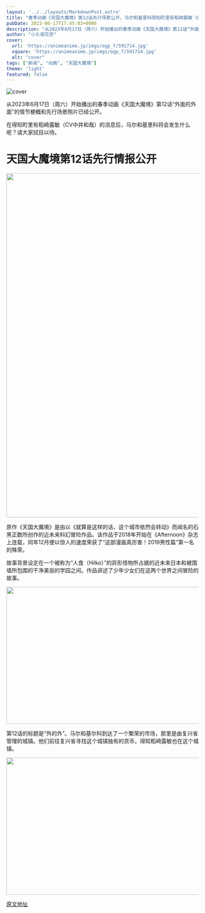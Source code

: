 ```yaml
---
layout: '../../layouts/MarkdownPost.astro'
title: "春季动画《天国大魔境》第12话先行场景公开，马尔和基里科得知町里有稻崎露敏（CV中井和哉）的消息后……"
pubDate: 2023-06-17T17:45:03+0900
description: "从2023年6月17日（周六）开始播出的春季动画《天国大魔境》第12话“外面的外面”的情节梗概和先行场景照片已经公开。"
author: "小久保花奈"
cover:
  url: 'https://animeanime.jp/imgs/ogp_f/591714.jpg'
  square: 'https://animeanime.jp/imgs/ogp_f/591714.jpg'
  alt: "cover"
tags: ["新闻", "动画", "天国大魔境"]
theme: 'light'
featured: false
---
```


![cover](https://animeanime.jp/imgs/ogp_f/591714.jpg)

从2023年6月17日（周六）开始播出的春季动画《天国大魔境》第12话“外面的外面”的情节梗概和先行场景照片已经公开。

在得知町里有稻崎露敏（CV中井和哉）的消息后，马尔和基里科将会发生什么呢？请大家拭目以待。

# 天国大魔境第12话先行情报公开

<img src="https://animeanime.jp/imgs/zoom/591715.jpg" width="640" height="904">

原作《天国大魔境》是由以《就算是这样的话，这个城市依然会转动》而闻名的石黑正数所创作的近未来科幻冒险作品。该作品于2018年开始在《Afternoon》杂志上连载，同年12月便以惊人的速度荣获了“这部漫画真厉害！2019男性篇”第一名的殊荣。

故事背景设定在一个被称为“人食（Hilko）”的异形怪物所占据的近未来日本和被围墙所包围的干净美丽的学园之间。作品讲述了少年少女们在这两个世界之间冒险的故事。

<img src="https://animeanime.jp/imgs/zoom/591709.jpg" width="640" height="360">

第12话的标题是“外的外”。马尔和基尔科到达了一个繁荣的市场，那里是由复兴省管理的城镇。他们前往复兴省寻找这个城镇独有的货币，得知稻崎露敏也在这个城镇。 

<img src="https://animeanime.jp/imgs/zoom/591713.jpg" width="640" height="360">

  [原文地址](https://animeanime.jp/article/2023/06/17/77989.html)